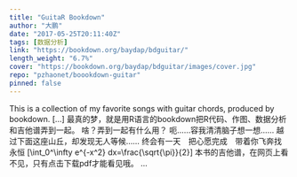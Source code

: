 ```yaml
---
title: "GuitaR Bookdown"
author: "大鹏"
date: "2017-05-25T20:11:40Z"
tags: [数据分析]
link: "https://bookdown.org/baydap/bdguitar/"
length_weight: "6.7%"
cover: "https://bookdown.org/baydap/bdguitar/images/cover.jpg"
repo: "pzhaonet/boookdown-guitar"
pinned: false
---
```


This is a collection of my favorite songs with guitar chords, produced by bookdown. [...] 最真的梦，就是用R语言的bookdown把R代码、作图、数据分析和吉他谱弄到一起。 啥？弄到一起有什么用？ 呃……容我清清脑子想一想…… 越过下面这座山丘，却发现无人等候…… 终会有一天　把心愿完成　带着你飞奔找永恒 \[\int_0^\infty e^{-x^2} dx=\frac{\sqrt{\pi}}{2}\] 本书的吉他谱，在网页上看不见，只有点击下载pdf才能看见哦。  ...
